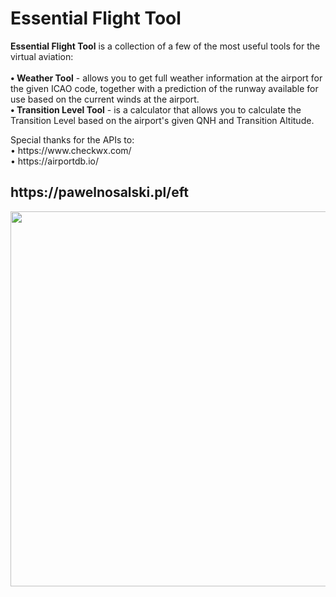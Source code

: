 # Essential Flight Tool

<p>
  <b>Essential Flight Tool</b> is a collection of a few of the most useful tools for the virtual aviation:<br><br>
  <b>• Weather Tool</b> - allows you to get full weather information at the airport for the given ICAO code, together with a prediction of the runway available for use based on the current winds at the airport.<br>
  <b>• Transition Level Tool</b> - is a calculator that allows you to calculate the Transition Level based on the airport's given QNH and Transition Altitude.
</p>

<p>
  Special thanks for the APIs to:<br>
  • https://www.checkwx.com/<br>
  • https://airportdb.io/
</p>

<h2>https://pawelnosalski.pl/eft</h2>

<p align="center">
  <img src="https://i.imgur.com/13QHYbK.png" style="width: 600px">
</p>
